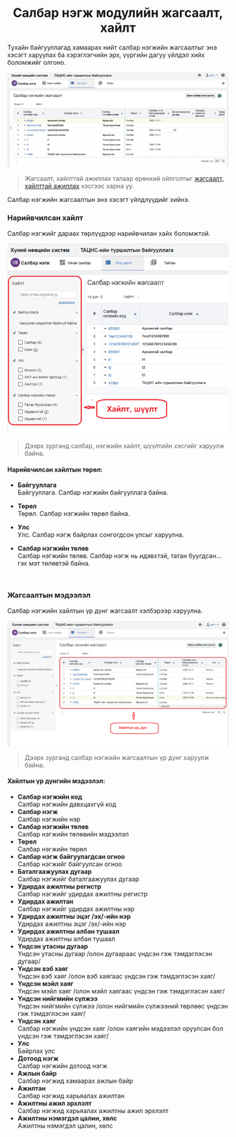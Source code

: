 
<h1 align="center">Салбар нэгж модулийн жагсаалт, хайлт</h1>

Тухайн байгууллагад хамаарах нийт салбар нэгжийн жагсаалтыг энэ хэсэгт харуулах ба хэрэглэгчийн эрх, үүргийн дагуу үйлдэл хийх боломжийг олгоно.

![](../assets/images/modules/business_units/list.png)

> Жагсаалт, хайлттай ажиллах талаар ерөнхий ойлголтыг [жагсаалт, хайлттай ажиллах](how-it-works?id=_3-Жагсаалт-хайлттай-ажиллах) хэсгээс харна уу.

Салбар нэгжийн жагсаалтын энэ хэсэгт үйлдлүүдийг хийнэ.

### Нарийвчилсан хайлт

Салбар нэгжийг дараах төрлүүдээр нарийвчилан хайх боломжтой.

![](../assets/images/modules/business_units/filter.png)

> Дээрх зурганд салбар, нэгжийн хайлт, шүүлтийн хэсгийг харуулж байна.

#### Нарийвчилсан хайлтын төрөл:

- **Байгууллага**
    <br>Байгууллага. Салбар нэгжийн байгууллага байна.

- **Төрөл**
    <br>Төрөл. Салбар нэгжийн төрөл байна.

- **Улс**
    <br>Улс. Салбар нэгж байрлах сонгогдсон улсыг харуулна.

- **Салбар нэгжийн төлөв**
    <br>Салбар нэгжийн төлөв. Салбар нэгж нь идэвхтэй, татан буугдсан... гэх мэт төлөвтэй байна.
<br>

### Жагсаалтын мэдээлэл

Салбар нэгжийн хайлтын үр дүнг жагсаалт хэлбэрээр харуулна.

![](../assets/images/modules/business_units/result.png)

> Дээрх зурганд салбар нэгжийн жагсаалтын үр дүнг харуулж байна.

#### Хайлтын үр дүнгийн мэдээлэл:

- **Салбар нэгжийн код**
    <br>Салбар нэгжийн  давхцахгүй код
- **Салбар нэгж**
    <br>Салбар нэгжийн нэр
- **Салбар нэгжийн төлөв**
    <br>Салбар нэгжийн төлөвийн мэдээлэл
- **Төрөл**
    <br>Салбар нэгжийн төрөл
- **Салбар нэгж байгуулагдсан огноо**
    <br>Салбар нэгжийг байгуулсан огноо
- **Баталгаажуулах дугаар**
    <br>Салбар нэгжийг баталгаажуулах дугаар
- **Удирдах ажилтны регистр**
    <br>Салбар нэгжийг удирдах ажилтны регистр
- **Удирдах ажилтан**
    <br>Салбар нэгжийг удирдах ажилтны нэр
- **Удирдах ажилтны эцэг /эх/-ийн нэр**
    <br>Удирдах ажилтны эцэг /эх/-ийн нэр
- **Удирдах ажилтны албан тушаал**
    <br>Удирдах ажилтны албан тушаал
- **Үндсэн утасны дугаар**
    <br>Үндсэн утасны дугаар /олон дугаараас үндсэн гэж тэмдэглэсэн дугаар/
- **Үндсэн вэб хаяг**
    <br>Үндсэн вэб хаяг /олон вэб хаягаас үндсэн гэж тэмдэглэсэн хаяг/
- **Үндсэн мэйл хаяг**
    <br>Үндсэн мэйл хаяг /олон мэйл хаягаас үндсэн гэж тэмдэглэсэн хаяг/
- **Үндсэн нийгмийн сүлжээ**
    <br>Үндсэн нийгмийн сүлжээ /олон нийгмийн сүлжээний төрлөөс үндсэн гэж тэмдэглэсэн хаяг/
- **Үндсэн хаяг**
    <br>Салбар нэгжийн үндсэн хаяг /олон хаягийн мэдээлэл оруулсан бол үндсэн гэж тэмдэглэсэн хаяг/
- **Улс**
    <br>Байрлах улс
- **Дотоод нэгж**
    <br>Салбар нэгжийн дотоод нэгж
- **Ажлын байр**
    <br>Салбар нэгжид хамаарах ажлын байр
- **Ажилтан**
    <br>Салбар нэгжид харьяалах ажилтан
- **Ажилтны ажил эрхлэлт**
    <br>Салбар нэгжид харьяалах ажилтны ажил эрхлэлт
- **Ажилтны нэмэгдэл цалин, хөлс**
    <br>Ажилтны нэмэгдэл цалин, хөлс